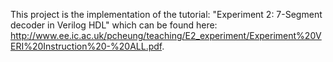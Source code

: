 This project is the implementation of the tutorial: "Experiment 2: 7-Segment
decoder in Verilog HDL" which can be found here: http://www.ee.ic.ac.uk/pcheung/teaching/E2_experiment/Experiment%20VERI%20Instruction%20-%20ALL.pdf.
